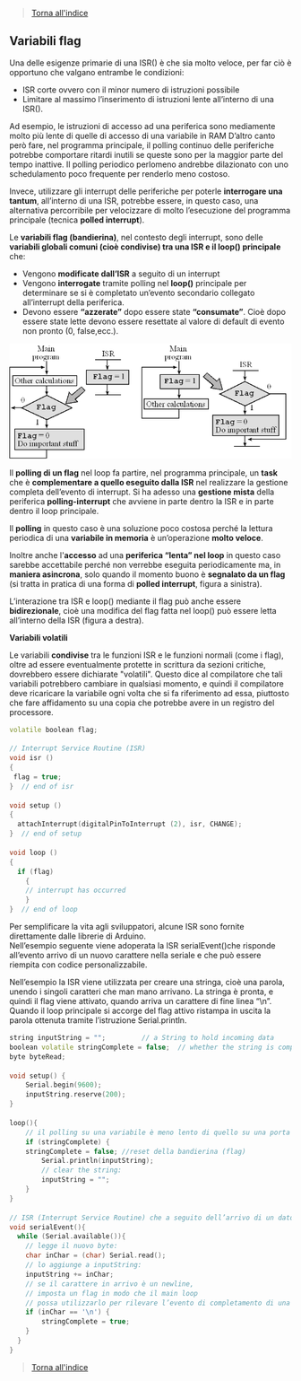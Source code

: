 >[Torna all'indice](indexinterrupts.md)
## **Variabili flag**

Una delle esigenze primarie di una ISR() è che sia molto veloce, per far ciò è opportuno che valgano entrambe le condizioni:
-	ISR corte ovvero con il minor numero di istruzioni possibile
-	Limitare al massimo l’inserimento di istruzioni lente all’interno di una ISR().

Ad esempio, le istruzioni di accesso ad una periferica sono mediamente molto più lente di quelle di accesso di una variabile in RAM 
D’altro canto però fare, nel programma principale, il polling continuo delle periferiche potrebbe comportare ritardi inutili se queste sono per la maggior parte del tempo inattive. Il polling periodico perlomeno andrebbe dilazionato con uno schedulamento poco frequente per renderlo meno costoso.

Invece, utilizzare gli interrupt delle periferiche per poterle **interrogare una tantum**, all’interno di una ISR, potrebbe essere, in questo caso, una alternativa percorribile per velocizzare di molto l’esecuzione del programma principale (tecnica **polled interrupt**).

Le **variabili flag (bandierina)**, nel contesto degli interrupt, sono delle **variabili globali comuni (cioè condivise) tra una ISR e il loop() principale** che:
-	Vengono **modificate dall’ISR** a seguito di un interrupt
-	Vengono **interrogate** tramite polling nel **loop()** principale per determinare se si è completato un’evento secondario collegato all’interrupt della periferica.
-	Devono essere **“azzerate”** dopo essere state **“consumate”**. Cioè dopo essere state lette devono essere resettate al valore di default di evento non pronto (0, false,ecc.).

![intflag](intflag.png)
 
Il **polling di un flag** nel loop fa partire, nel programma principale, un **task** che è **complementare a quello eseguito dalla ISR** nel realizzare la gestione completa dell’evento di interrupt. Si ha adesso una **gestione mista** della periferica **polling-interrupt** che avviene in parte dentro la ISR e in parte dentro il loop principale.

Il **polling** in questo caso è una soluzione poco costosa perché la lettura periodica di una **variabile in memoria** è un’operazione **molto veloce**. 

Inoltre anche l'**accesso** ad una **periferica “lenta” nel loop** in questo caso sarebbe accettabile perché non verrebbe eseguita periodicamente ma, in **maniera asincrona**, solo quando il momento buono è **segnalato da un flag** (si tratta in pratica di una forma di **polled interrupt**, figura a sinistra).

L’interazione tra ISR e loop() mediante il flag può anche essere **bidirezionale**, cioè una modifica del flag fatta nel loop() può essere letta all’interno della ISR (figura a destra).

**Variabili volatili**

Le variabili **condivise** tra le funzioni ISR e le funzioni normali (come i flag), oltre ad essere eventualmente protette in scrittura da sezioni critiche, dovrebbero essere dichiarate "volatili". Questo dice al compilatore che tali variabili potrebbero cambiare in qualsiasi momento, e quindi il compilatore deve ricaricare la variabile ogni volta che si fa riferimento ad essa, piuttosto che fare affidamento su una copia che potrebbe avere in un registro del processore.

```C++
volatile boolean flag;

// Interrupt Service Routine (ISR)
void isr ()
{
 flag = true;
}  // end of isr

void setup ()
{
  attachInterrupt(digitalPinToInterrupt (2), isr, CHANGE);  
}  // end of setup

void loop ()
{
  if (flag)
    {
    // interrupt has occurred
    }
}  // end of loop
```

Per semplificare la vita agli sviluppatori, alcune ISR sono fornite direttamente dalle librerie di Arduino.  
Nell’esempio seguente viene adoperata la ISR serialEvent()che risponde all’evento arrivo di un nuovo carattere nella seriale e che può essere riempita con codice personalizzabile.

Nell’esempio la ISR viene utilizzata per creare una stringa, cioè una parola, unendo i singoli caratteri che man mano arrivano. La stringa è pronta, e quindi il flag viene attivato, quando arriva un carattere di fine linea “\n”.
Quando il loop principale si accorge del flag attivo ristampa in uscita la parola ottenuta tramite l’istruzione Serial.println.

```C++
string inputString = "";         // a String to hold incoming data
boolean volatile stringComplete = false;  // whether the string is complete
byte byteRead;

void setup() {                
    Serial.begin(9600);
    inputString.reserve(200);
}

loop(){
    // il polling su una variabile è meno lento di quello su una porta seriale 
    if (stringComplete) {
	stringComplete = false; //reset della bandierina (flag)
        Serial.println(inputString);
        // clear the string:
        inputString = "";
    }
}

// ISR (Interrupt Service Routine) che a seguito dell’arrivo di un dato. Crea  // una stringa da una sequenza di caratteri.
void serialEvent(){
  while (Serial.available()){
    // legge il nuovo byte:
    char inChar = (char) Serial.read();
    // lo aggiunge a inputString:
    inputString += inChar;
    // se il carattere in arrivo è un newline, 
    // imposta un flag in modo che il main loop 
    // possa utilizzarlo per rilevare l’evento di completamento di una stringa:
    if (inChar == '\n') {
        stringComplete = true;
    }
  }
}
```
>[Torna all'indice](indexinterrupts.md)
